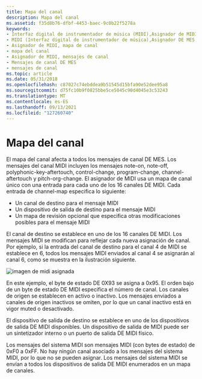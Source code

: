```yaml
---
title: Mapa del canal
description: Mapa del canal
ms.assetid: f35d8b76-dfbf-4453-baec-9c0b22f5278a
keywords:
- Interfaz digital de instrumentador de música (MIDI),Asignador de MIDI
- MIDI (Interfaz digital de instrumentador de música),Asignador DE MES
- Asignador de MIDI, mapa de canal
- mapa del canal
- Asignador de MIDI, mensajes de canal
- Mensajes de canal DE MES
- mensajes de canal
ms.topic: article
ms.date: 05/31/2018
ms.openlocfilehash: c87027c74ebddea9b51545d15bfa90e52dee95a8
ms.sourcegitcommit: d75fc10b9f0825bbe5ce5045c90d4045e3c53243
ms.translationtype: MT
ms.contentlocale: es-ES
ms.lasthandoff: 09/13/2021
ms.locfileid: "127260740"
---
```

# <a name="the-channel-map"></a>Mapa del canal

El mapa del canal afecta a todos los mensajes de canal DE MES. Los mensajes del canal MIDI incluyen los mensajes note-on, note-off, polyphonic-key-aftertouch, control-change, program-change, channel-aftertouch y pitch-org-change. El asignador de MIDI usa un mapa de canal único con una entrada para cada uno de los 16 canales DE MIDI. Cada entrada de channel-map especifica lo siguiente:

-   Un canal de destino para el mensaje MIDI
-   Un dispositivo de salida de destino para el mensaje MIDI
-   Un mapa de revisión opcional que especifica otras modificaciones posibles para el mensaje MIDI

El canal de destino se establece en uno de los 16 canales DE MIDI. Los mensajes MIDI se modifican para reflejar cada nueva asignación de canal. Por ejemplo, si la entrada del canal de destino para el canal 4 de MIDI se establece en 6, todos los mensajes MIDI enviados al canal 4 se asignarán al canal 6, como se muestra en la ilustración siguiente.

![imagen de midi asignada](images/mmap-a05.gif)

En este ejemplo, el byte de estado DE 0X93 se asigna a 0x95. El orden bajo de un byte de estado DE MIDI especifica el número de canal. Los canales de origen se establecen en activo o inactivo. Los mensajes enviados a canales de origen inactivos se omiten, por lo que un canal inactivo está en vigor muted o desactivado.

El dispositivo de salida de destino se establece en uno de los dispositivos de salida DE MIDI disponibles. Un dispositivo de salida de MIDI puede ser un sintetizador interno o un puerto de salida DE MIDI físico.

Los mensajes del sistema MIDI son mensajes MIDI (con bytes de estado) de 0xF0 a 0xFF. No hay ningún canal asociado a los mensajes del sistema MIDI, por lo que no se pueden asignar. Los mensajes del sistema MIDI se envían a todos los dispositivos de salida DE MIDI enumerados en un mapa de canales.

 

 




